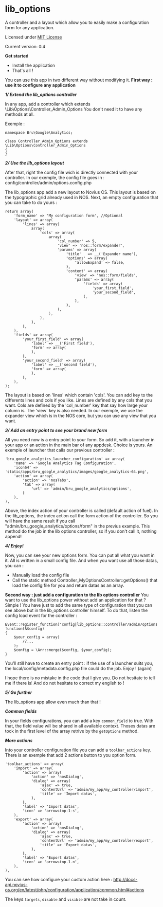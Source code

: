 lib_options
===========

A controller and a layout which allow you to easily make a configuration form for any application.

Licensed under [MIT License](http://opensource.org/licenses/MIT)

Current version: 0.4

**Get started**

* Install the application
* That's all !

You can use this app in two different way without modifying it.
**First way : use it to configure any application**

***1/ Extend the lib_options controller***

In any app, add a controller which extends \Lib\Options\Controller_Admin_Options
You don't need it to have any methods at all.

Exemple : 

    namespace Bru\Google\Analytics;
    
    class Controller_Admin_Options extends \Lib\Options\Controller_Admin_Options
    {
    }


***2/ Use the lib_options layout***

After that, right the config file wich is directly connected with your controller. In our exemple, the config file goes in :
config/controller/admin/options.config.php

The lib_options app add a new layout to Novius OS.
This layout is based on the typographic grid already used in NOS.
Next, an empty configuration that you can take to do yours :

    return array(
        'form_name' => 'My configuration form', //Optional
        'layout' => array(
            'lines' => array(
                array(
                    'cols' => array(
                        array(
                            'col_number' => 5,
                            'view' => 'nos::form/expander',
                            'params' => array(
                                'title'   => __('Expander name'),
                                'options' => array(
                                    'allowExpand' => false,
                                ),
                                'content' => array(
                                    'view' => 'nos::form/fields',
                                    'params' => array(
                                        'fields' => array(
                                            'your_first_field',
                                            'your_second_field',
                                        ),
                                    ),
                                ),
                            ),
                        ),
                    ),
                ),
            ),
        ),
        'fields' => array(
            'your_first_field' => array(
                'label' => __('First field'),
                'form' => array(
                ),
            ),
            'your_second_field' => array(
                'label' => __('second field'),
                'form' => array(
                ),
            ),
        ),
    );

The layout is based on 'lines' which contain 'cols'. You can add key to the differents lines and cols if you like.
Lines are defined by any cols that you want.
Cols are defined by the 'col_number' key that say how large your column is. The 'view' key is also needed. 
In our exemple, we use the expander view which is in the NOS core, but you can use any view that you want.

***3/ Add an entry point to see your brand new form***

All you need now is a entry point to your form. So add it, with a launcher in your app or an action in the main bar of any appdesk.
Choice is yours.
An exemple of launcher that calls our previous controller :

    'bru_google_analytics_launcher_configuration' => array(
        'name' => 'Google Analytics Tag Configuration',
        'icon64' => 'static/apps/bru_google_analytics/images/google_analytics-64.png',
        'action' => array(
            'action' => 'nosTabs',
            'tab' => array(
                'url' => 'admin/bru_google_analytics/options',
            )
        ),
    ),

Above, the index action of your controller is called (default action of fuel). In the lib_options, the index action call the form action of the controller.
So you will have the same result if you call "admin/bru_google_analytics/options/form" in the previus example.
This method do the job in the lib options controller, so if you don't call it, nothing append!


***4/ Enjoy!***

Now, you can see your new options form. You can put all what you want in it. All is written in a small config file.
And when you want use all those datas, you can :
* Manually load the config file
* Call the static method Controller_MyOptionsController::getOptions() that load the config file for you and return datas as an array.

**Second way : just add a configuration to the lib options controller**
You want to use the lib_options power without add an application for that ? Simple !
You have just to add the same type of configuration that you can see above but in the lib_options controller himself.
To do that, listen the config load event for the controller :
    
    Event::register_function('config|lib_options::controller/admin/options', function(&$config)
    {
        $your_config = array(
    	    //...
        );
        $config = \Arr::merge($config, $your_config);
    }

You'll still have to create an entry point : if the use of a launcher suits you, the local/config/metadata.config.php file could do the job.
Enjoy ! (again)

I hope there is no mistake in the code that I give you.
Do not hesitate to tell me if there is! And do not hesitate to correct my english to !

***5/ Go further***

The lib_options app allow even much than that !

***Common fields***

In your fields configurations, you can add a key `common_field` to true. With that, the field value will be shared in all available context. Thoses datas are tock in the first level of the array retrive by the `getOptions` method.


***More actions***

Into your controller configuration file you can add a `toolbar_actions` key. There is an exemple that add 2 actions button to you option form.

    'toolbar_actions' => array(
        'import' => array(
            'action' => array(
                'action' => 'nosDialog',
                'dialog' => array(
                    'ajax' => true,
                    'contentUrl' => 'admin/my_app/my_controller/import',
                    'title' => 'Import datas',
                ),
            ),
            'label' => 'Import datas',
            'icon' => 'arrowstop-1-s',
        ),
        'export' => array(
            'action' => array(
                'action' => 'nosDialog',
                'dialog' => array(
                    'ajax' => true,
                    'contentUrl' => 'admin/my_app/my_controller/export',
                    'title' => 'Export datas',
                ),
            ),
            'label' => 'Export datas',
            'icon' => 'arrowstop-1-n',
        ),
    ),

You can see how configure your custom action here : http://docs-api.novius-os.org/en/latest/php/configuration/application/common.html#actions

The keys `targets`, `disable` and `visible` are not take in count.